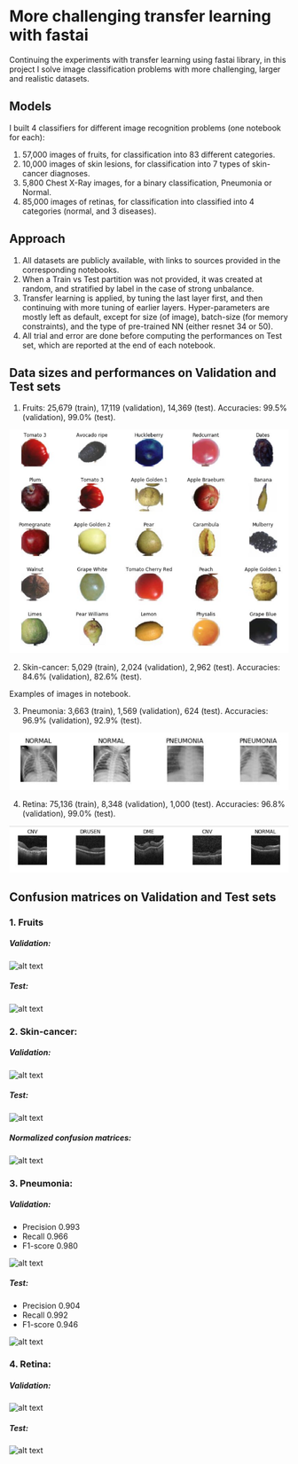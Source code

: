 # More challenging transfer learning with fastai

Continuing the experiments with transfer learning using fastai library, in this project I solve image classification problems with more challenging, larger and realistic datasets. 

## Models

I built 4 classifiers for different image recognition problems (one notebook for each):
1. 57,000 images of fruits, for classification into 83 different categories.
2. 10,000 images of skin lesions, for classification into 7 types of skin-cancer diagnoses.
3. 5,800 Chest X-Ray images, for a binary classification, Pneumonia or Normal.
4. 85,000 images of retinas, for classification into classified into 4 categories (normal, and 3 diseases).

## Approach

1. All datasets are publicly available, with links to sources provided in the corresponding notebooks.
2. When a Train vs Test partition was not provided, it was created at random, and stratified by label in the case of strong unbalance.
3. Transfer learning is applied, by tuning the last layer first, and then continuing with more tuning of earlier layers. Hyper-parameters are mostly left as default, except for size (of image), batch-size (for memory constraints), and the type of pre-trained NN (either resnet 34 or 50). 
4. All trial and error are done before computing the performances on Test set, which are reported at the end of each notebook. 

## Data sizes and performances on Validation and Test sets

1. Fruits: 25,679 (train), 17,119 (validation), 14,369 (test). Accuracies: 99.5% (validation), 99.0% (test). 

![alt text](https://github.com/martin-merener/deep_learning/blob/master/more_transfer_learning/images/fruits_examples.JPG)

2. Skin-cancer: 5,029 (train), 2,024 (validation), 2,962 (test). Accuracies: 84.6% (validation), 82.6% (test). 

Examples of images in notebook.

3. Pneumonia: 3,663 (train), 1,569 (validation), 624 (test). Accuracies: 96.9% (validation), 92.9% (test).

![alt text](https://github.com/martin-merener/deep_learning/blob/master/more_transfer_learning/images/pneumonia_examples.JPG)

4. Retina: 75,136 (train), 8,348 (validation), 1,000 (test). Accuracies: 96.8% (validation), 99.0% (test).

![alt text](https://github.com/martin-merener/deep_learning/blob/master/more_transfer_learning/images/retina_examples.JPG)

## Confusion matrices on Validation and Test sets

### 1. Fruits 

##### Validation:

![alt text](https://github.com/martin-merener/deep_learning/blob/master/more_transfer_learning/images/fruits_va_CM.JPG)

##### Test:

![alt text](https://github.com/martin-merener/deep_learning/blob/master/more_transfer_learning/images/fruits_te_CM.JPG)

### 2. Skin-cancer: 

##### Validation:

![alt text](https://github.com/martin-merener/deep_learning/blob/master/more_transfer_learning/images/skincancer_va_CM.JPG)

##### Test:

![alt text](https://github.com/martin-merener/deep_learning/blob/master/more_transfer_learning/images/skincancer_te_CM.JPG)

##### Normalized confusion matrices:

![alt text](https://github.com/martin-merener/deep_learning/blob/master/more_transfer_learning/images/skin_normalized_cms.JPG)

### 3. Pneumonia: 

##### Validation:

- Precision 0.993
- Recall 0.966
- F1-score 0.980

![alt text](https://github.com/martin-merener/deep_learning/blob/master/more_transfer_learning/images/pnemounia_va_CM.JPG)

##### Test:

- Precision 0.904
- Recall 0.992
- F1-score 0.946

![alt text](https://github.com/martin-merener/deep_learning/blob/master/more_transfer_learning/images/pnemounia_te_CM.JPG)

### 4. Retina: 

##### Validation:

![alt text](https://github.com/martin-merener/deep_learning/blob/master/more_transfer_learning/images/retina_va_CM.JPG)

##### Test:

![alt text](https://github.com/martin-merener/deep_learning/blob/master/more_transfer_learning/images/retina_te_CM.JPG)
